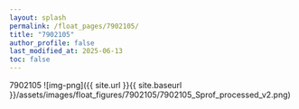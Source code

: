 ```yaml
---
layout: splash
permalink: /float_pages/7902105/
title: "7902105"
author_profile: false
last_modified_at: 2025-06-13
toc: false
---
```

 
7902105
![img-png]({{ site.url }}{{ site.baseurl }}/assets/images/float_figures/7902105/7902105_Sprof_processed_v2.png)